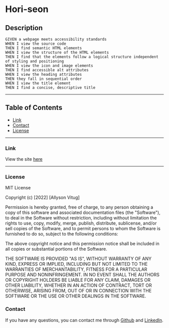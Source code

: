 # Hori-seon

## Description
```
GIVEN a webpage meets accessibility standards
WHEN I view the source code
THEN I find semantic HTML elements
WHEN I view the structure of the HTML elements
THEN I find that the elements follow a logical structure independent of styling and positioning
WHEN I view the icon and image elements
THEN I find accessible alt attributes
WHEN I view the heading attributes
THEN they fall in sequential order
WHEN I view the title element
THEN I find a concise, descriptive title
```

---
## Table of Contents
- [Link](#link)
- [Contact](#contact)
- [License](#license)


---

### Link
View the site [here](https://a-vitug.github.io/Hori-seon/)

---

### License
MIT License

Copyright (c) [2022] [Allyson Vitug]

Permission is hereby granted, free of charge, to any person obtaining a copy of this software and associated documentation files (the "Software"), to deal in the Software without restriction, including without limitation the rights to use, copy, modify, merge, publish, distribute, sublicense, and/or sell copies of the Software, and to permit persons to whom the Software is furnished to do so, subject to the following conditions:

The above copyright notice and this permission notice shall be included in all copies or substantial portions of the Software.

THE SOFTWARE IS PROVIDED "AS IS", WITHOUT WARRANTY OF ANY KIND, EXPRESS OR IMPLIED, INCLUDING BUT NOT LIMITED TO THE WARRANTIES OF MERCHANTABILITY, FITNESS FOR A PARTICULAR PURPOSE AND NONINFRINGEMENT. IN NO EVENT SHALL THE AUTHORS OR COPYRIGHT HOLDERS BE LIABLE FOR ANY CLAIM, DAMAGES OR OTHER LIABILITY, WHETHER IN AN ACTION OF CONTRACT, TORT OR OTHERWISE, ARISING FROM, OUT OF OR IN CONNECTION WITH THE SOFTWARE OR THE USE OR OTHER DEALINGS IN THE SOFTWARE.

### Contact
If you have any questions, you can contact me through [Github](https://github.com/a-vitug) and [LinkedIn](https://www.linkedin.com/in/vtg-allyson/).